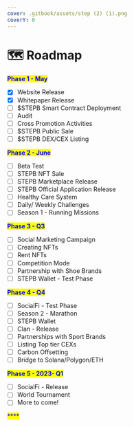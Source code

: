 ```yaml
---
cover: .gitbook/assets/step (2) (1).png
coverY: 0
---
```


# 🗺 Roadmap

<mark style="color:blue;">**Phase 1 - May**</mark>

* [x] Website Release
* [x] Whitepaper Release
* [ ] $STEPB Smart Contract Deployment&#x20;
* [ ] Audit
* [ ] Cross Promotion Activities
* [ ] $STEPB Public Sale
* [ ] $STEPB DEX/CEX Listing

<mark style="color:blue;">**Phase 2 - June**</mark>

* [ ] Beta Test
* [ ] STEPB NFT Sale
* [ ] STEPB Marketplace Release
* [ ] STEPB Official Application Release
* [ ] Healthy Care System
* [ ] Daily/ Weekly Challenges
* [ ] Season 1 - Running Missions

<mark style="color:blue;">**Phase 3  - Q3**</mark>

* [ ] Social Marketing Campaign
* [ ] Creating NFTs
* [ ] Rent NFTs
* [ ] Competition Mode
* [ ] Partnership with Shoe Brands
* [ ] STEPB Wallet - Test Phase

<mark style="color:blue;">**Phase 4 - Q4**</mark>

* [ ] SocialFi - Test Phase
* [ ] Season 2 - Marathon
* [ ] STEPB Wallet
* [ ] Clan - Release
* [ ] Partnerships with Sport Brands
* [ ] Listing Top tier CEXs
* [ ] Carbon Offsetting
* [ ] Bridge to Solana/Polygon/ETH

<mark style="color:blue;">**Phase 5 - 2023- Q1**</mark>

* [ ] SocialFi - Release
* [ ] World Tournament
* [ ] More to come!

<mark style="color:blue;">****</mark>
